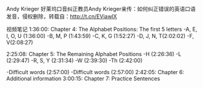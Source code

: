 
Andy Krieger
好莱坞口音纠正教员Andy Krieger亲传：如何纠正错误的英语口语发音，侵权删除，转载自：http://t.cn/EViawlX

视频笔记
1:36:00: Chapter 4: The Alphabet Positions: The first 5 letters
-A, E, I, O, U (1:36:00)
-B, M, P (1:43:59)
-C, K, G (1:52:27)
-D, J, N, T(2:02:02)
-F, V(2:08:27)

2:25:08: Chapter 5: The Remaining Alphabet Positions
-H (2:26:36)
-L (2:29:47)
-R, S, Y (2:31:34)
-W (2:39:30)
-Th (2:42:00)

-Difficult words (2:57:00)
-Difficult words (2:57:00)
2:42:05: Chapter 6: Additional information
3:00:15: Chapter 7: Practice Sentences